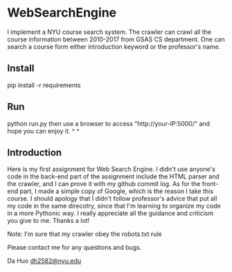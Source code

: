 # WebSearchEngine
I implement a NYU course search system. The crawler can crawl all the course information between 2010-2017 from GSAS CS department.
One can search a course form either introduction keyword or the professor's name.

## Install
pip install -r requirements

## Run
python run.py
then use a browser to access "http://your-IP:5000/" and hope you can enjoy it. ^ ^

## Introduction
Here is my first assignment for Web Search Engine. I didn't use anyone's code in the back-end part of the assignment include the HTML parser and the crawler, 
and I can prove it with my github commit log. As for the front-end part, I made a simple copy of Google, which is the reason I take this course. 
I should apology that I didn't follow professor's advice that put all my code in the same direcotry, since that I'm learning to organize my code 
in a more Pythonic way. I really appreciate all the guidance and criticism you give to me. Thanks a lot!

Note: I'm sure that my crawler obey the robots.txt rule

Please contact me for any questions and bugs. 

Da Huo dh2582@nyu.edu
